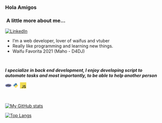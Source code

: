 ### Hola Amigos  

### <img src="https://walfiegif.files.wordpress.com/2020/11/out-transparent-24.gif" width="50" alt=""> A little more about me...
<a href="https://mx.linkedin.com/in/jonshua-raul-martinez-chi-202010140" target="_blank"><img src="https://img.shields.io/badge/LinkedIn--_.svg?style=social&logo=linkedin" alt="LinkedIn"></a>

- I’m a web developer, lover of waifus and vtuber
- Really like programming and learning new things.
- Waifu Favorita 2021 (Maho - D4DJ)
<img src="https://media1.tenor.com/images/0277c62b0027bd0b749d3a0eac106d27/tenor.gif?itemid=19724908" width="200" alt="">

***I specialize in back end development, I enjoy developing script to automate tasks and most importantly, to be able to help another person***	

<code><img height="20" width="20" alt="php" src="https://raw.githubusercontent.com/github/explore/master/topics/php/php.png" /></code>
<code><img height="20" width="20" alt="python" src="https://raw.githubusercontent.com/github/explore/master/topics/python/python.png" /></code>
<code><img height="20" width="20" alt="javascript" src="https://raw.githubusercontent.com/github/explore/master/topics/javascript/javascript.png" /></code>

<img src="https://i.pinimg.com/originals/ba/97/10/ba9710ca2c65ef7bc4318c9d857d9f1f.gif" width="400" alt="">

[![My GitHub stats](https://github-readme-stats.vercel.app/api?username=jonmartinez&show_icons=true&theme=tokyonight)](https://github.com/anuraghazra/github-readme-stats)

[![Top Langs](https://github-readme-stats.vercel.app/api/top-langs/?username=jonmartinez&layout=compact&show_icons=true&theme=tokyonight)](https://github.com/anuraghazra/github-readme-stats)

<!--
**jonjefemet/jonjefemet** is a ✨ _special_ ✨ repository because its `README.md` (this file) appears on your GitHub profile.

Here are some ideas to get you started:

- 🔭 I’m currently working on ...
- 🌱 I’m currently learning ...
- 👯 I’m looking to collaborate on ...
- 🤔 I’m looking for help with ...
- 💬 Ask me about ...
- 📫 How to reach me: ...
- 😄 Pronouns: ...
- ⚡ Fun fact: ...
-->
